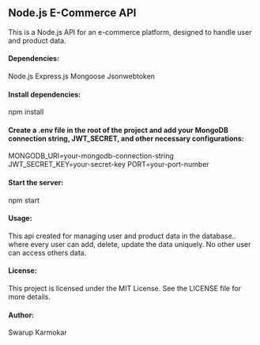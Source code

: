 ## Node.js E-Commerce API

This is a Node.js API for an e-commerce platform, designed to handle user and product data.

#### Dependencies:
Node.js
Express.js
Mongoose
Jsonwebtoken

#### Install dependencies:
npm install

#### Create a .env file in the root of the project and add your MongoDB connection string, JWT_SECRET, and other necessary configurations:
MONGODB_URI=your-mongodb-connection-string
JWT_SECRET_KEY=your-secret-key
PORT=your-port-number

#### Start the server:
npm start

#### Usage:
This api created for managing user and product data in the database.. where every user can add, delete, update the data uniquely. No other user can access others data.

#### License:
This project is licensed under the MIT License. See the LICENSE file for more details.

#### Author:
Swarup Karmokar
